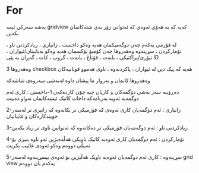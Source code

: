 # For
بەشە سەرکی ئیمە gridview کەیە کە بە هەۆی ئەوەی کە ئەتوانی زۆر بەی شتەکانمان بکەین 

لە فۆرمی یەکەم چەن دوگەمیکمان هەیە وەکو 
داخست ، زانیاری ، زیادکردنی ناو ، تۆمارکردن ، سڕینەوە
وەهەروها چەن کۆمبۆ بۆکسمان هەیە وەکو 
بەیانینان/ئیواران ، تیۆری/پراکتیکی ، بابەت ، قۆناغ ، بابەت ، گروپ ، کات ، گەڕان بە پێی ID 

وەهەروها 3 checkbox هەیە کە پیک دین لە 
ئیواران ، پاکردنەوە ، ناوی هەموو قوتابیەکان 

وەهەروها کاتمان و بەروار ما پیشان داوە لەبەشی سەروەی شاشەکە

دەڕۆینە سەر بەشی دۆگمەکان و کاریان چیە چۆن کاردەکەن
1-داخستن : کاری ئەم دوگمەیە ئەویە بەرنامەکە داخات کاتیک ئیشەکانمان تەواو دەبیت

2-زانیاری : ئەم دۆگمەیان کاری ئەوەی کە فۆرمیکی تر بکاتەوە کە زانیری تر لەسەر خویندکارەکان و غایباتیان 

3-زیادکردنی ناو : ئەم دوگەمەیان فۆرمیکی تر دەکاتەوە کە ئەتوانین ناوی تر زیاد بکەین

4-تۆمارکردن : ئەم دوگمەیان کاری ئەوەیە کاتیک ناویکی هەڵدەبژین ئەو ناوە بنیری بۆ تەیبڵی دووەم وەکو ئەوەی غائیب بکریت

5-سڕینەوە : کاری ئەم دوگمەیان ئەوەیە ناویک هەڵبژین بۆ ئەوەی بیسڕینەوە لەسەر grid view یەکەم یان دووەم
